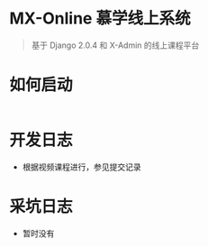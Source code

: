 # MX-Online 慕学线上系统

> 基于 Django 2.0.4 和 X-Admin 的线上课程平台

# 如何启动

```shell

```
# 开发日志

- 根据视频课程进行，参见提交记录

# 采坑日志

- 暂时没有